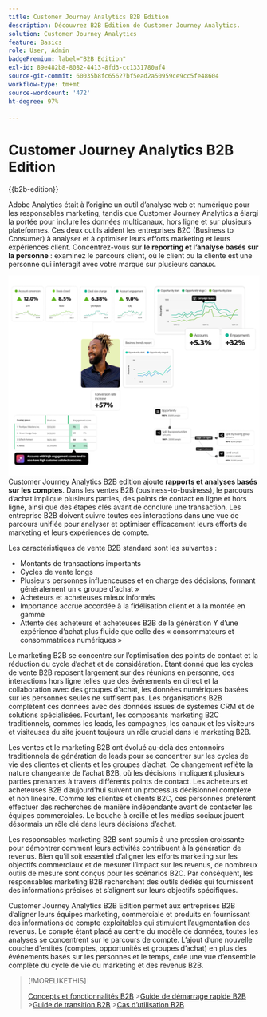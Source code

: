 ```yaml
---
title: Customer Journey Analytics B2B Edition
description: Découvrez B2B Edition de Customer Journey Analytics.
solution: Customer Journey Analytics
feature: Basics
role: User, Admin
badgePremium: label="B2B Edition"
exl-id: 89e482b8-8082-4413-8fd3-cc1331780af4
source-git-commit: 60035b8fc65627bf5ead2a50959ce9cc5fe48604
workflow-type: tm+mt
source-wordcount: '472'
ht-degree: 97%

---
```



# Customer Journey Analytics B2B Edition

{{b2b-edition}}

Adobe Analytics était à l’origine un outil d’analyse web et numérique pour les responsables marketing, tandis que Customer Journey Analytics a élargi la portée pour inclure les données multicanaux, hors ligne et sur plusieurs plateformes.  Ces deux outils aident les entreprises B2C (Business to Consumer) à analyser et à optimiser leurs efforts marketing et leurs expériences client. Concentrez-vous sur **le reporting et l’analyse basés sur la personne** : examinez le parcours client, où le client ou la cliente est une personne qui interagit avec votre marque sur plusieurs canaux.

![Image principale B2B](assets/b2b-image.png)
Customer Journey Analytics B2B edition ajoute **rapports et analyses basés sur les comptes**. Dans les ventes B2B (business-to-business), le parcours d’achat implique plusieurs parties, des points de contact en ligne et hors ligne, ainsi que des étapes clés avant de conclure une transaction. Les entreprise B2B doivent suivre toutes ces interactions dans une vue de parcours unifiée pour analyser et optimiser efficacement leurs efforts de marketing et leurs expériences de compte.

Les caractéristiques de vente B2B standard sont les suivantes :

* Montants de transactions importants
* Cycles de vente longs
* Plusieurs personnes influenceuses et en charge des décisions, formant généralement un « groupe d’achat »
* Acheteurs et acheteuses mieux informés
* Importance accrue accordée à la fidélisation client et à la montée en gamme
* Attente des acheteurs et acheteuses B2B de la génération Y d’une expérience d’achat plus fluide que celle des « consommateurs et consommatrices numériques »

Le marketing B2B se concentre sur l’optimisation des points de contact et la réduction du cycle d’achat et de considération. Étant donné que les cycles de vente B2B reposent largement sur des réunions en personne, des interactions hors ligne telles que des événements en direct et la collaboration avec des groupes d’achat, les données numériques basées sur les personnes seules ne suffisent pas. Les organisations B2B complètent ces données avec des données issues de systèmes CRM et de solutions spécialisées. Pourtant, les composants marketing B2C traditionnels, commes les leads, les campagnes, les canaux et les visiteurs et visiteuses du site jouent toujours un rôle crucial dans le marketing B2B.

Les ventes et le marketing B2B ont évolué au-delà des entonnoirs traditionnels de génération de leads pour se concentrer sur les cycles de vie des clientes et clients et les groupes d’achat. Ce changement reflète la nature changeante de l’achat B2B, où les décisions impliquent plusieurs parties prenantes à travers différents points de contact. Les acheteurs et acheteuses B2B d’aujourd’hui suivent un processus décisionnel complexe et non linéaire. Comme les clientes et clients B2C, ces personnes préfèrent effectuer des recherches de manière indépendante avant de contacter les équipes commerciales. Le bouche à oreille et les médias sociaux jouent désormais un rôle clé dans leurs décisions d’achat.

Les responsables marketing B2B sont soumis à une pression croissante pour démontrer comment leurs activités contribuent à la génération de revenus.  Bien qu’il soit essentiel d’aligner les efforts marketing sur les objectifs commerciaux et de mesurer l’impact sur les revenus, de nombreux outils de mesure sont conçus pour les scénarios B2C. Par conséquent, les responsables marketing B2B recherchent des outils dédiés qui fournissent des informations précises et s’alignent sur leurs objectifs spécifiques.

Customer Journey Analytics B2B Edition permet aux entreprises B2B d’aligner leurs équipes marketing, commerciale et produits en fournissant des informations de compte exploitables qui stimulent l’augmentation des revenus. Le compte étant placé au centre du modèle de données, toutes les analyses se concentrent sur le parcours de compte. L’ajout d’une nouvelle couche d’entités (comptes, opportunités et groupes d’achat) en plus des événements basés sur les personnes et le temps, crée une vue d’ensemble complète du cycle de vie du marketing et des revenus B2B.


>[!MORELIKETHIS]
>
>[Concepts et fonctionnalités B2B](cja-b2b-concepts-features.md)
>&#x200B;>[Guide de démarrage rapide B2B](cja-b2b-quick-start-guide.md)
>&#x200B;>[Guide de transition B2B](cja-b2b-transition.md)
>&#x200B;>[Cas d’utilisation B2B](/help/use-cases/b2b/b2b-edition/use-cases-overview.md)
>
